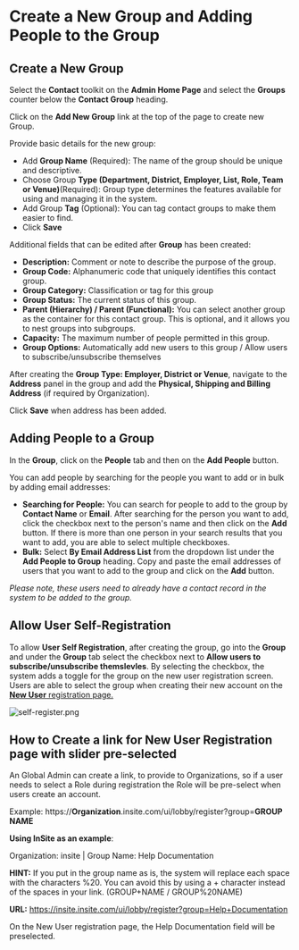 # Create a New Group and Adding People to the Group

## Create a New Group

Select the **Contact** toolkit on the **Admin Home Page** and select the **Groups** counter below the **Contact Group** heading.

Click on the **Add New Group** link at the top of the page to create new Group.

Provide basic details for the new group:
* Add **Group Name** (Required):  The name of the group should be unique and descriptive.
* Choose Group **Type (Department, District, Employer, List, Role, Team or Venue)**(Required):  Group type determines the features available for using and managing it in the system.
* Add Group **Tag** (Optional): You can tag contact groups to make them easier to find.
* Click **Save**

Additional fields that can be edited after **Group** has been created:
* **Description:**  Comment or note to describe the purpose of the group.
* **Group Code:**  Alphanumeric code that uniquely identifies this contact group.
* **Group Category:**  Classification or tag for this group
* **Group Status:**  The current status of this group.
* **Parent (Hierarchy) / Parent (Functional):** You can select another group as the container for this contact group. This is optional, and it allows you to nest groups into subgroups.
* **Capacity:**  The maximum number of people permitted in this group.
* **Group Options:**  Automatically add new users to this group / Allow users to subscribe/unsubscribe themselves

After creating the **Group Type: Employer, District or Venue**, navigate to the **Address** panel in the group and add the **Physical, Shipping and Billing Address** (if required by Organization). 

Click **Save** when address has been added.
<br>

## Adding People to a Group
In the **Group**, click on the **People** tab and then on the **Add People** button.

You can add people by searching for the people you want to add or in bulk by adding email addresses:
* **Searching for People:**  You can search for people to add to the group by **Contact Name** or **Email**. After searching for the person you want to add, click the checkbox next to the person's name and then click on the **Add** button. If there is more than one person in your search results that you want to add, you are able to select multiple checkboxes.
* **Bulk:**  Select **By Email Address List** from the dropdown list under the **Add People to Group** heading. Copy and paste the email addresses of users that you want to add to the group and click on the **Add** button.

*Please note, these users need to already have a contact record in the system to be added to the group.*
<br>

## Allow User Self-Registration
To allow **User Self Registration**, after creating the group, go into the **Group** and under the **Group** tab select the checkbox next to **Allow users to subscribe/unsubscribe themslevles**. By selecting the checkbox, the system adds a toggle for the group on the new user registration screen. Users are able to select the group when creating their new account on the [**New User** registration page.](/ui/lobby/register?enabled=true)

![self-register.png](https://e02.insite.com/files/sites/global/portal-permissions/self-register.png)
<br>

## How to Create a link for New User Registration page with slider pre-selected
An Global Admin can create a link, to provide to Organizations, so if a user needs to select a Role during registration the Role will be pre-select when users create an account.

Example: https://**Organization**.insite.com/ui/lobby/register?group=**GROUP NAME**

**Using InSite as an example**:

Organization: insite | Group Name: Help Documentation

**HINT:** If you put in the group name as is, the system will replace each space with the characters %20. You can avoid this by using a + character instead of the spaces in your link. (GROUP+NAME / GROUP%20NAME)

**URL:** https://insite.insite.com/ui/lobby/register?group=Help+Documentation

On the New User registration page, the Help Documentation field will be preselected.

